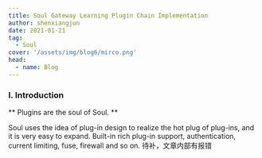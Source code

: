 ```yaml
---
title: Soul Gateway Learning Plugin Chain Implementation
author: shenxiangjun
date: 2021-01-21
tag:
  - Soul
cover: '/assets/img/blog6/mirco.png'
head:
  - name: Blog
---
```


### I. Introduction

** Plugins are the soul of Soul. **

Soul uses the idea of plug-in design to realize the hot plug of plug-ins, and it is very easy to expand. Built-in rich plug-in support, authentication, current limiting, fuse, firewall and so on.
待补，文章内部有报错